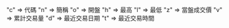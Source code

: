 "c" => 代碼
"n" => 簡稱
"o" => 開盤
"h" => 最高
"l" => 最低
"z" => 當盤成交價
"v" => 累計交易量
"d" => 最近交易日期
"t" => 最近交易時間
